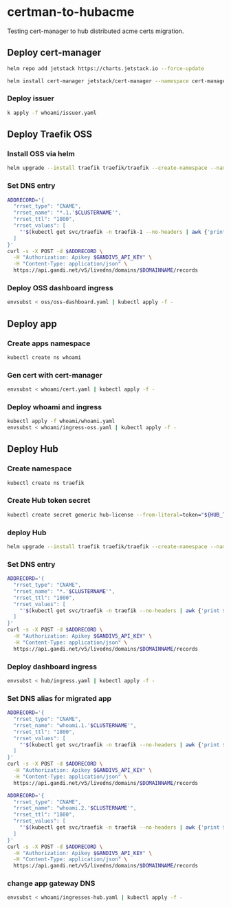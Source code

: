 # certman-to-hubacme

Testing cert-manager to hub distributed acme certs migration. 

## Deploy cert-manager

```bash
helm repo add jetstack https://charts.jetstack.io --force-update
```

```bash
helm install cert-manager jetstack/cert-manager --namespace cert-manager --create-namespace --set crds.enabled=true --set prometheus.enabled=false
```

### Deploy issuer

```bash
k apply -f whoami/issuer.yaml
```

## Deploy Traefik OSS

### Install OSS via helm

```bash
helm upgrade --install traefik traefik/traefik --create-namespace --namespace traefik-1 --values oss/oss-values.yaml
```

### Set DNS entry

```bash
ADDRECORD='{
  "rrset_type": "CNAME",
  "rrset_name": "*.1.'$CLUSTERNAME'",
  "rrset_ttl": "1800",
  "rrset_values": [
    "'$(kubectl get svc/traefik -n traefik-1 --no-headers | awk {'print $4'})'."
  ]
}'
curl -s -X POST -d $ADDRECORD \
  -H "Authorization: Apikey $GANDIV5_API_KEY" \
  -H "Content-Type: application/json" \
  https://api.gandi.net/v5/livedns/domains/$DOMAINNAME/records
```

### Deploy OSS dashboard ingress

```bash
envsubst < oss/oss-dashboard.yaml | kubectl apply -f -
```

## Deploy app

### Create apps namespace

```bash
kubectl create ns whoami
```

### Gen cert with cert-manager

```bash
envsubst < whoami/cert.yaml | kubectl apply -f -
```

### Deploy whoami and ingress

```bash
kubectl apply -f whoami/whoami.yaml
envsubst < whoami/ingress-oss.yaml | kubectl apply -f -
```

## Deploy Hub

### Create namespace

```bash
kubectl create ns traefik
```

### Create Hub token secret

```bash
kubectl create secret generic hub-license --from-literal=token="${HUB_TOKEN}" -n traefik
```

### deploy Hub

```bash
helm upgrade --install traefik traefik/traefik --create-namespace --namespace traefik --values hub/hub-values.yaml
```

### Set DNS entry

```bash
ADDRECORD='{
  "rrset_type": "CNAME",
  "rrset_name": "*.'$CLUSTERNAME'",
  "rrset_ttl": "1800",
  "rrset_values": [
    "'$(kubectl get svc/traefik -n traefik --no-headers | awk {'print $4'})'."
  ]
}'
curl -s -X POST -d $ADDRECORD \
  -H "Authorization: Apikey $GANDIV5_API_KEY" \
  -H "Content-Type: application/json" \
  https://api.gandi.net/v5/livedns/domains/$DOMAINNAME/records
```

### Deploy dashboard ingress

```bash
envsubst < hub/ingress.yaml | kubectl apply -f -
```

### Set DNS alias for migrated app

```bash
ADDRECORD='{
  "rrset_type": "CNAME",
  "rrset_name": "whoami.1.'$CLUSTERNAME'",
  "rrset_ttl": "1800",
  "rrset_values": [
    "'$(kubectl get svc/traefik -n traefik --no-headers | awk {'print $4'})'."
  ]
}'
curl -s -X POST -d $ADDRECORD \
  -H "Authorization: Apikey $GANDIV5_API_KEY" \
  -H "Content-Type: application/json" \
  https://api.gandi.net/v5/livedns/domains/$DOMAINNAME/records
```

```bash
ADDRECORD='{
  "rrset_type": "CNAME",
  "rrset_name": "whoami.2.'$CLUSTERNAME'",
  "rrset_ttl": "1800",
  "rrset_values": [
    "'$(kubectl get svc/traefik -n traefik --no-headers | awk {'print $4'})'."
  ]
}'
curl -s -X POST -d $ADDRECORD \
  -H "Authorization: Apikey $GANDIV5_API_KEY" \
  -H "Content-Type: application/json" \
  https://api.gandi.net/v5/livedns/domains/$DOMAINNAME/records
```

### change app gateway DNS

```bash
envsubst < whoami/ingresses-hub.yaml | kubectl apply -f -
```

